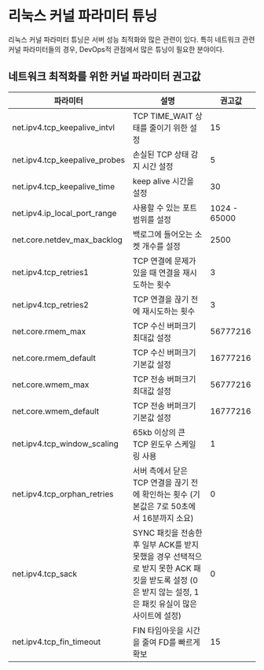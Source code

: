 # 리눅스 커널 파라미터 튜닝

리눅스 커널 파라미터 튜닝은 서버 성능 최적화와 많은 관련이 있다.
특히 네트워크 관련 커널 파라미터들의 경우, DevOps적 관점에서 많은 튜닝이 필요한 분야이다.

## 네트워크 최적화를 위한 커널 파라미터 권고값

| 파라미터 | 설명 | 권고값 |
| --- | --- | --- |
| net.ipv4.tcp_keepalive_intvl | TCP TIME_WAIT 상태를 줄이기 위한 설정 | 15 |
| net.ipv4.tcp_keepalive_probes | 손실된 TCP 상태 감지 시간 설정 | 5 |
| net.ipv4.tcp_keepalive_time | keep alive 시간을 설정 | 30 |
| net.ipv4.ip_local_port_range | 사용할 수 있는 포트 범위를 설정 | 1024 - 65000 |
| net.core.netdev_max_backlog | 백로그에 들어오는 소켓 개수를 설정 | 2500 |
| net.ipv4.tcp_retries1 | TCP 연결에 문제가 있을 때 연결을 재시도하는 횟수 | 3 |
| net.ipv4.tcp_retries2 | TCP 연결을 끊기 전에 재시도하는 횟수 | 3 |
| net.core.rmem_max | TCP 수신 버퍼크기 최대값 설정 | 56777216 |
| net.core.rmem_default | TCP 수신 버퍼크기 기본값 설정 | 16777216 |
| net.core.wmem_max | TCP 전송 버퍼크기 최대값 설정 | 56777216 |
| net.core.wmem_default | TCP 전송 버퍼크기 기본값 설정 | 16777216 |
| net.ipv4.tcp_window_scaling | 65kb 이상의 큰 TCP 윈도우 스케일링 사용 | 1 |
| net.ipv4.tcp_orphan_retries | 서버 측에서 닫은 TCP 연결을 끊기 전에 확인하는 횟수 (기본값은 7로 50초에서 16분까지 소요) | 0 |
| net.ipv4.tcp_sack | SYNC 패킷을 전송한 후 일부 ACK를 받지 못했을 경우 선택적으로 받지 못한 ACK 패킷을 받도록 설정 (0은 받지 않는 설정, 1은 패킷 유실이 많은 사이트에 설정) | 0 |
| net.ipv4.tcp_fin_timeout | FIN 타임아웃을 시간을 줄여 FD를 빠르게 확보 | 15 |

